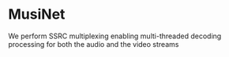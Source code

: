 # MusiNet
We perform SSRC multiplexing enabling multi-threaded decoding processing for both the audio and the video streams
